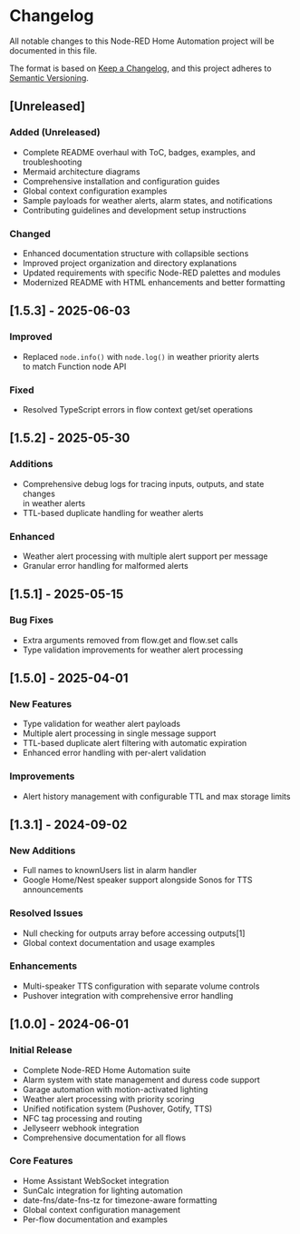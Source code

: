 # Changelog

All notable changes to this Node-RED Home Automation project will be
documented in this file.

The format is based on [Keep a Changelog](https://keepachangelog.com/en/1.0.0/),
and this project adheres to [Semantic Versioning](https://semver.org/spec/v2.0.0.html).

## [Unreleased]

### Added (Unreleased)

- Complete README overhaul with ToC, badges, examples, and troubleshooting
- Mermaid architecture diagrams
- Comprehensive installation and configuration guides
- Global context configuration examples
- Sample payloads for weather alerts, alarm states, and notifications
- Contributing guidelines and development setup instructions

### Changed

- Enhanced documentation structure with collapsible sections
- Improved project organization and directory explanations
- Updated requirements with specific Node-RED palettes and modules
- Modernized README with HTML enhancements and better formatting

## [1.5.3] - 2025-06-03

### Improved

- Replaced `node.info()` with `node.log()` in weather priority alerts  
  to match Function node API

### Fixed

- Resolved TypeScript errors in flow context get/set operations

## [1.5.2] - 2025-05-30

### Additions

- Comprehensive debug logs for tracing inputs, outputs, and state changes  
  in weather alerts
- TTL-based duplicate handling for weather alerts

### Enhanced

- Weather alert processing with multiple alert support per message
- Granular error handling for malformed alerts

## [1.5.1] - 2025-05-15

### Bug Fixes

- Extra arguments removed from flow.get and flow.set calls
- Type validation improvements for weather alert processing

## [1.5.0] - 2025-04-01

### New Features

- Type validation for weather alert payloads
- Multiple alert processing in single message support
- TTL-based duplicate alert filtering with automatic expiration
- Enhanced error handling with per-alert validation

### Improvements

- Alert history management with configurable TTL and max storage limits

## [1.3.1] - 2024-09-02

### New Additions

- Full names to knownUsers list in alarm handler
- Google Home/Nest speaker support alongside Sonos for TTS announcements

### Resolved Issues

- Null checking for outputs array before accessing outputs[1]
- Global context documentation and usage examples

### Enhancements

- Multi-speaker TTS configuration with separate volume controls
- Pushover integration with comprehensive error handling

## [1.0.0] - 2024-06-01

### Initial Release

- Complete Node-RED Home Automation suite
- Alarm system with state management and duress code support
- Garage automation with motion-activated lighting
- Weather alert processing with priority scoring
- Unified notification system (Pushover, Gotify, TTS)
- NFC tag processing and routing
- Jellyseerr webhook integration
- Comprehensive documentation for all flows

### Core Features

- Home Assistant WebSocket integration
- SunCalc integration for lighting automation
- date-fns/date-fns-tz for timezone-aware formatting  
- Global context configuration management
- Per-flow documentation and examples
